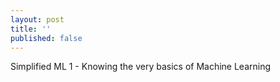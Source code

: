 ```yaml
---
layout: post
title: ''
published: false
---
```


Simplified ML 1 - Knowing the very basics of Machine Learning